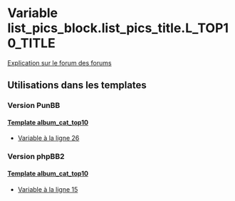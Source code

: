 # Variable list_pics_block.list_pics_title.L_TOP10_TITLE
[Explication sur le forum des forums](http://forum.forumactif.com/t294113-listing-des-variables#list_pics_block.list_pics_title.L_TOP10_TITLE)
## Utilisations dans les templates
### Version PunBB
#### [Template album_cat_top10](punbb/album_cat_top10.md)
* [Variable à la ligne 26](../punbb/album_cat_top10.tpl#L26)
### Version phpBB2
#### [Template album_cat_top10](subsilver/album_cat_top10.md)
* [Variable à la ligne 15](../subsilver/album_cat_top10.tpl#L15)